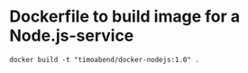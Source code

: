 # Dockerfile to build image for a Node.js-service

```
docker build -t "timoabend/docker-nodejs:1.0" .
```
